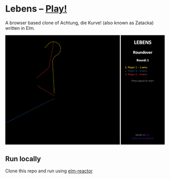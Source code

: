 # Lebens – [Play!](http://gbark.github.io/lebens)

A browser based clone of Achtung, die Kurve! (also known as Zatacka) written in Elm. 

![screenshot](screenshot.png)

## Run locally

Clone this repo and run using [elm-reactor](https://github.com/elm-lang/elm-reactor)
